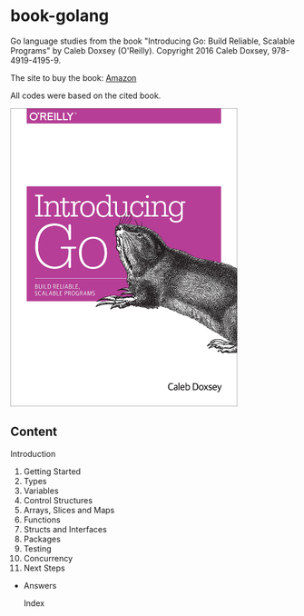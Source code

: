 # book-golang

Go language studies from the book "Introducing Go: Build Reliable, Scalable Programs" by Caleb Doxsey (O'Reilly).
Copyright 2016 Caleb Doxsey, 978-4919-4195-9.

The site to buy the book: [Amazon](https://www.amazon.com.br/Introducing-Go-Caleb-Doxsey/dp/1491941952/ref=sr_1_3?__mk_pt_BR=%C3%85M%C3%85%C5%BD%C3%95%C3%91&crid=8Q86Z2HQFFW2&keywords=introduction+to+go&qid=1640545108&sprefix=introduction+to+go%2Caps%2C148&sr=8-3&ufe=app_do%3Aamzn1.fos.6a09f7ec-d911-4889-ad70-de8dd83c8a74)

All codes were based on the cited book.

<img src="img/IntroducingGo.jpg" width="400px">

## Content

   Introduction
1. Getting Started
2. Types
3. Variables
4. Control Structures
5. Arrays, Slices and Maps
6. Functions
7. Structs and Interfaces
8. Packages
9. Testing
10. Concurrency
11. Next Steps
- Answers

   Index
